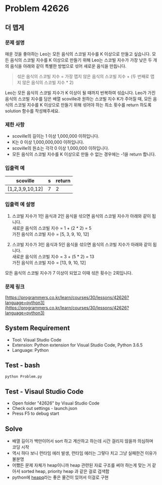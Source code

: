 # Problem 42626

## 더 맵게

### 문제 설명

매운 것을 좋아하는 Leo는 모든 음식의 스코빌 지수를 K 이상으로 만들고 싶습니다. 모든 음식의 스코빌 지수를 K 이상으로 만들기 위해 Leo는 스코빌 지수가 가장 낮은 두 개의 음식을 아래와 같이 특별한 방법으로 섞어 새로운 음식을 만듭니다.

> 섞은 음식의 스코빌 지수 = 가장 맵지 않은 음식의 스코빌 지수 + (두 번째로 맵지 않은 음식의 스코빌 지수 * 2)

Leo는 모든 음식의 스코빌 지수가 K 이상이 될 때까지 반복하여 섞습니다.
Leo가 가진 음식의 스코빌 지수를 담은 배열 scoville과 원하는 스코빌 지수 K가 주어질 때, 모든 음식의 스코빌 지수를 K 이상으로 만들기 위해 섞어야 하는 최소 횟수를 return 하도록 solution 함수를 작성해주세요.

### 제한 사항

- scoville의 길이는 1 이상 1,000,000 이하입니다.
- K는 0 이상 1,000,000,000 이하입니다.
- scoville의 원소는 각각 0 이상 1,000,000 이하입니다.
- 모든 음식의 스코빌 지수를 K 이상으로 만들 수 없는 경우에는 -1을 return 합니다.

### 입출력 예

|scoville|s|return|
|--------|-|------|
|[1,2,3,9,10,12]|7|2|

### 입출력 예 설명

1. 스코빌 지수가 1인 음식과 2인 음식을 섞으면 음식의 스코빌 지수가 아래와 같이 됩니다.\
    새로운 음식의 스코빌 지수 = 1 + (2 * 2) = 5\
    가진 음식의 스코빌 지수 = [5, 3, 9, 10, 12]

2. 스코빌 지수가 3인 음식과 5인 음식을 섞으면 음식의 스코빌 지수가 아래와 같이 됩니다.\
    새로운 음식의 스코빌 지수 = 3 + (5 * 2) = 13\
    가진 음식의 스코빌 지수 = [13, 9, 10, 12]

모든 음식의 스코빌 지수가 7 이상이 되었고 이때 섞은 횟수는 2회입니다.

### 문제 링크

[https://programmers.co.kr/learn/courses/30/lessons/42626?language=python3](https://programmers.co.kr/learn/courses/30/lessons/42626?language=python3)

## System Requirement

- Tool: Visual Studio Code
- Extension: Python extension for Visual Studio Code, Python 3.6.5
- Language: Python

## Test - bash

```bash
python Problem.py
```

## Test - Visaul Studio Code

- Open folder "42626" by Visual Studio Code
- Check out settings - launch.json
- Press F5 to debug start

## Solve

- 배열 길이가 백만이어서 sort 하고 계산하고 하는데 시간 걸리지 않을까 의심하며 코딩 시작
- 역시 하다 보니 런타임 에러 발생, 런타임 에러는 그렇다 치고 그냥 실패한건 이유가 불분명
- 어쨌든 문제 자체가 heap이니까 heap 관련된 자료 구조를 써야 하는게 맞는 거 같아서 sorted heap, priority heap 과 같은 걸로 검색함
- python에 [heapq](https://docs.python.org/3.0/library/heapq.html)라는 좋은 물건이 있어서 이걸로 구현